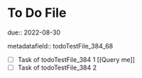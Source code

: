 # To Do File

due:: 2022-08-30

metadatafield:: todoTestFile_384\_68

- [ ] Task of todoTestFile_384 1 [[Query me]]
- [ ] Task of todoTestFile_384 2
